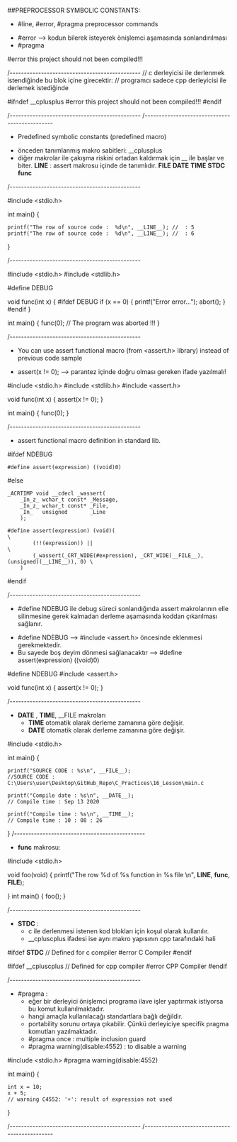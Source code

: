 ##PREPROCESSOR SYMBOLIC CONSTANTS: 

* #line, #error, #pragma preprocessor commands 
 - #error --> kodun bilerek isteyerek önişlemci aşamasında sonlandırılması
 - #pragma


#error this project should not been compiled!!!

/----------------------------------------------
// c derleyicisi ile derlenmek istendiğinde bu blok içine girecektir:
// programcı sadece cpp derleyicisi ile derlemek istediğinde 

#ifndef __cplusplus 
#error this project should not been compiled!!!
#endif

/----------------------------------------------
/---------------------------------------------- 

* Predefined symbolic constants (predefined macro)
 - önceden tanımlanmış makro sabitleri:  __cplusplus 
 - diğer makrolar ile çakışma riskini ortadan kaldırmak için __ ile başlar ve biter. 
 __LINE__  : assert makrosu içinde de tanımlıdır. 
 __FILE__
 __DATE__
 __TIME__
 __STDC__
 __func__

/----------------------------------------------

#include <stdio.h>

int main() {
	
	printf("The row of source code :  %d\n", __LINE__); //  : 5
	printf("The row of source code :  %d\n", __LINE__); //  : 6
}

/----------------------------------------------

#include <stdio.h>
#include <stdlib.h>

#define DEBUG

void func(int x) {
#ifdef DEBUG 
	if (x == 0) {
		printf("Error error...");
		abort();
	}
#endif
}

int main() {
	func(0); // The program was aborted !!!
}

/----------------------------------------------

* You can use assert functional macro (from <assert.h> library) instead of previous code sample
 - assert(x != 0); --> parantez içinde doğru olması gereken ifade yazılmalı!

#include <stdio.h>
#include <stdlib.h>
#include <assert.h>

void func(int x) {
	assert(x != 0);
}

int main() {
	func(0);
}

/----------------------------------------------
* assert functional macro definition in standard lib. 

#ifdef NDEBUG

    #define assert(expression) ((void)0)

#else

    _ACRTIMP void __cdecl _wassert(
        _In_z_ wchar_t const* _Message,
        _In_z_ wchar_t const* _File,
        _In_   unsigned       _Line
        );

    #define assert(expression) (void)(                                                       \
            (!!(expression)) ||                                                              \
            (_wassert(_CRT_WIDE(#expression), _CRT_WIDE(__FILE__), (unsigned)(__LINE__)), 0) \
        )

#endif

/----------------------------------------------

* #define NDEBUG ile debug süreci sonlandığında assert makrolarının elle silinmesine gerek kalmadan derleme aşamasında koddan çıkarılması sağlanır. 
 - #define NDEBUG --> #include <assert.h> öncesinde eklenmesi gerekmektedir. 
 - Bu sayede boş deyim dönmesi sağlanacaktır 
   --> #define assert(expression) ((void)0)

#define NDEBUG
#include <assert.h>

void func(int x) {
	assert(x != 0);
}

/----------------------------------------------

* __DATE__ , __TIME__, __FILE makroları
     - __TIME__ otomatik olarak derleme zamanına göre değişir.
     - __DATE__ otomatik olarak derleme zamanına göre değişir.

#include <stdio.h>

int main() {

	printf("SOURCE CODE : %s\n", __FILE__);
	//SOURCE CODE : C:\Users\user\Desktop\GitHub_Repo\C_Practices\16_Lesson\main.c

	printf("Compile date : %s\n", __DATE__); 
	// Compile time : Sep 13 2020

	printf("Compile time : %s\n", __TIME__);
	// Compile time : 10 : 08 : 26
}
/----------------------------------------------
* __func__ makrosu:

#include <stdio.h>

void foo(void) {
	printf("The row %d of %s function in %s file \n", __LINE__, __func__, __FILE__);

}
int main() {
	foo();
}

/----------------------------------------------

* __STDC__ : 
    - c ile derlenmesi istenen kod blokları için koşul olarak kullanılır. 
    - __cpluscplus ifadesi ise aynı makro yapısının cpp tarafındaki hali 

#ifdef __STDC__     // Defined for c compiler
#error C Compiler
#endif

#ifdef __cpluscplus // Defined for cpp compiler
#error CPP Compiler
#endif

/----------------------------------------------
* #pragma : 
    - eğer bir derleyici önişlemci programa ilave işler yaptırmak istiyorsa bu komut kullanılmaktadır.
    - hangi amaçla kullanılacağı standartlara bağlı değildir. 
    - portability sorunu ortaya çıkabilir. Çünkü derleyiciye specifik pragma komutları yazılmaktadır. 
    - #pragma once : multiple inclusion guard
    - #pragma warning(disable:4552) : to disable a warning

#include <stdio.h>
#pragma warning(disable:4552)

int main() {

	int x = 10;
	x + 5;
	// warning C4552: '+': result of expression not used
}

/----------------------------------------------
/----------------------------------------------
